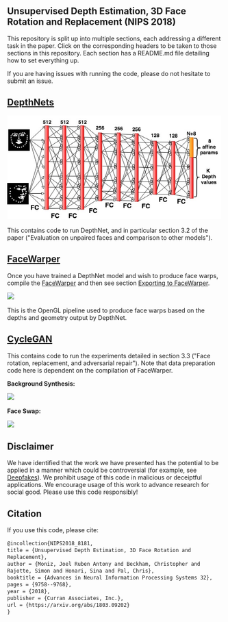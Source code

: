 ## Unsupervised Depth Estimation, 3D Face Rotation and Replacement (NIPS 2018)

This repository is split up into multiple sections, each addressing a different task in the paper. Click on the corresponding headers to be taken to those sections in this repository. Each section has a README.md file detailing how to set everything up.

If you are having issues with running the code, please do not hesitate to submit an issue.

## [DepthNets](depthnet-pytorch)

<p align="left">
  <img src="depthnet-pytorch/figures/DepthNet_only_kpts.jpg" width="500"/>
</p>

This contains code to run DepthNet, and in particular section 3.2 of the paper ("Evaluation on unpaired faces and comparison to other models").

## [FaceWarper](FaceWarper)
Once you have trained a DepthNet model and wish to produce face warps, compile the [FaceWarper](FaceWarper) and then see section [Exporting to FaceWarper](https://github.com/joelmoniz/DepthNets/tree/master/depthnet-pytorch#exporting-to-facewarper).

<p align="left">
  <img src="https://user-images.githubusercontent.com/627828/47393012-5450af80-d6ec-11e8-9fdf-58b37eb8749a.png" width="500"/>
</p>

This is the OpenGL pipeline used to produce face warps based on the depths and geometry output by DepthNet.

## [CycleGAN](cyclegan)

This contains code to run the experiments detailed in section 3.3 ("Face rotation, replacement, and adversarial repair"). Note that data preparation code here is dependent on the compilation of FaceWarper.


**Background Synthesis:**
<p align="left">
  <img src="https://user-images.githubusercontent.com/2417792/46300959-ff999900-c572-11e8-847f-bdf7fa5025ee.png" width="400"/>
</p>

**Face Swap:**
<p align="left">
  <img src="https://user-images.githubusercontent.com/2417792/46300240-34a4ec00-c571-11e8-8051-714e1a9baeca.png" width="400"/>
</p>

## Disclaimer

We have identified that the work we have presented has the potential to be applied in a manner which could be controversial (for example, see [Deepfakes](https://en.wikipedia.org/wiki/Deepfake)). We prohibit usage of this code in malicious or deceiptful applications. We encourage usage of this work to advance research for social good. Please use this code responsibly!


## Citation

If you use this code, please cite: 

```
@incollection{NIPS2018_8181,
title = {Unsupervised Depth Estimation, 3D Face Rotation and Replacement},
author = {Moniz, Joel Ruben Antony and Beckham, Christopher and Rajotte, Simon and Honari, Sina and Pal, Chris},
booktitle = {Advances in Neural Information Processing Systems 32},
pages = {9758--9768},
year = {2018},
publisher = {Curran Associates, Inc.},
url = {https://arxiv.org/abs/1803.09202}
}
```
